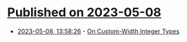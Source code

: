 # [Published on 2023-05-08](index.md)

* [2023-05-08, 13:58:26](https://lobste.rs/s/vq4ici/on_custom_width_integer_types) - [On Custom-Width Integer Types](https://alic.dev/blog/custom-bitwidth.html)
